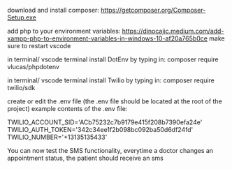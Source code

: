 download and install composer: https://getcomposer.org/Composer-Setup.exe

add php to your environment variables: https://dinocajic.medium.com/add-xampp-php-to-environment-variables-in-windows-10-af20a765b0ce
make sure to restart vscode

in terminal/ vscode terminal install DotEnv by typing in:
composer require vlucas/phpdotenv

in terminal/ vscode terminal install Twilio by typing in:
composer require twilio/sdk

create or edit the .env file (the .env file should be located at the root of the project)
example contents of the .env file:

TWILIO_ACCOUNT_SID='ACb75232c7b9179e415f208b7390efa24e'
TWILIO_AUTH_TOKEN='342c34ee1f2b098bc092ba50d6df24fd'
TWILIO_NUMBER='+13135135433'

You can now test the SMS functionality, everytime a doctor changes an appointment status, the patient should receive an sms
